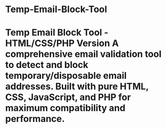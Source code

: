 # Temp-Email-Block-Tool
# Temp Email Block Tool - HTML/CSS/PHP Version  A comprehensive email validation tool to detect and block temporary/disposable email addresses. Built with pure HTML, CSS, JavaScript, and PHP for maximum compatibility and performance.
